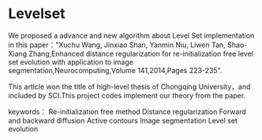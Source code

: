 # Levelset
We proposed a advance and new algorithm about Level Set implementation in this paper："Xuchu Wang, Jinxiao Shan, Yanmin Niu, Liwen Tan, Shao-Xiang Zhang,Enhanced distance regularization for re-initialization free level set evolution with application to image segmentation,Neurocomputing,Volume 141,2014,Pages 223-235".

This article won the title of high-level thesis of Chongqing University，and included by SCI.This project codes implement our theory from the paper.

keywords：
Re-initialization free method
Distance regularization
Forward and backward diffusion
Active contours
Image segmentation
Level set evolution
